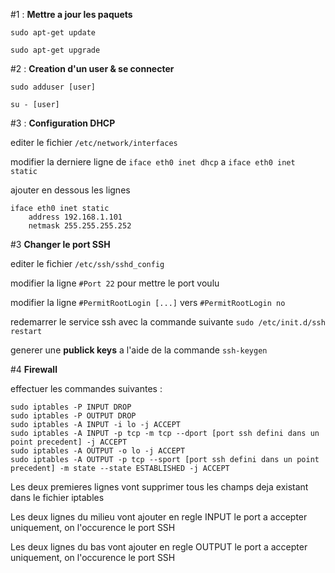 #1 : **Mettre a jour les paquets**

`sudo apt-get update`

`sudo apt-get upgrade`

#2 : **Creation d'un user & se connecter**

`sudo adduser [user]`

`su - [user]`

#3 : **Configuration DHCP**

editer le fichier `/etc/network/interfaces`

modifier la derniere ligne de `iface eth0 inet dhcp` a `iface eth0 inet static`

ajouter en dessous les lignes
```
iface eth0 inet static
	address 192.168.1.101
	netmask 255.255.255.252
```

#3 **Changer le port SSH**

editer le fichier `/etc/ssh/sshd_config`

modifier la ligne `#Port 22` pour mettre le port voulu

modifier la ligne `#PermitRootLogin [...]` vers `#PermitRootLogin no`

redemarrer le service ssh avec la commande suivante `sudo /etc/init.d/ssh restart`

generer une **publick keys** a l'aide de la commande `ssh-keygen`

#4 **Firewall**

effectuer les commandes suivantes :

```
sudo iptables -P INPUT DROP
sudo iptables -P OUTPUT DROP
sudo iptables -A INPUT -i lo -j ACCEPT
sudo iptables -A INPUT -p tcp -m tcp --dport [port ssh defini dans un point precedent] -j ACCEPT
sudo iptables -A OUTPUT -o lo -j ACCEPT
sudo iptables -A OUTPUT -p tcp --sport [port ssh defini dans un point precedent] -m state --state ESTABLISHED -j ACCEPT
```

Les deux premieres lignes vont supprimer tous les champs deja existant dans le fichier iptables

Les deux lignes du milieu vont ajouter en regle INPUT le port a accepter uniquement, on l'occurence le port SSH

Les deux lignes du bas vont ajouter en regle OUTPUT le port a accepter uniquement, on l'occurence le port SSH
